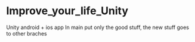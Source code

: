 # Improve_your_life_Unity
Unity android + ios app
In main put only the good stuff, the new stuff goes to other braches
